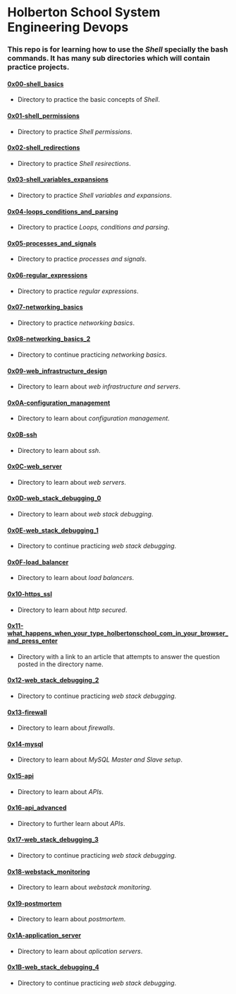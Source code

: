 # Holberton School System Engineering Devops
### This repo is for learning how to use the *Shell* specially the bash commands. It has many sub directories which will contain practice projects.

#### [0x00-shell_basics](./0x00-shell_basics)
* Directory to practice the basic concepts of _Shell_.

#### [0x01-shell_permissions](./0x01-shell_permissions)
* Directory to practice _Shell permissions_.

#### [0x02-shell_redirections](./0x02-shell_redirections)
* Directory to practice _Shell resirections_.

#### [0x03-shell_variables_expansions](./0x03-shell_variables_expansions)
* Directory to practice _Shell variables and expansions_.

#### [0x04-loops_conditions_and_parsing](./0x04-loops_conditions_and_parsing)
* Directory to practice _Loops, conditions and parsing_.

#### [0x05-processes_and_signals](./0x05-processes_and_signals)
* Directory to practice _processes and signals_.

#### [0x06-regular_expressions](./0x06-regular_expressions)
* Directory to practice _regular expressions_.

#### [0x07-networking_basics](./0x07-networking_basics)
* Directory to practice _networking basics_.

#### [0x08-networking_basics_2](./0x08-networking_basics_2)
* Directory to continue practicing _networking basics_.

#### [0x09-web_infrastructure_design](./0x09-web_infrastructure_design)
* Directory to learn about _web infrastructure and servers_.

#### [0x0A-configuration_management](./0x0A-configuration_management)
* Directory to learn about _configuration management_.

#### [0x0B-ssh](./0x0B-ssh)
* Directory to learn about _ssh_.

#### [0x0C-web_server](./0x0C-web_server)
* Directory to learn about _web servers_.

#### [0x0D-web_stack_debugging_0](./0x0D-web_stack_debugging_0)
* Directory to learn about _web stack debugging_.

#### [0x0E-web_stack_debugging_1](./0x0E-web_stack_debugging_1)
* Directory to continue practicing _web stack debugging_.

#### [0x0F-load_balancer](./0x0F-load_balancer)
* Directory to learn about _load balancers_.

#### [0x10-https_ssl](./0x10-https_ssl)
* Directory to learn about _http secured_.

#### [0x11-what_happens_when_your_type_holbertonschool_com_in_your_browser_and_press_enter](./0x11-what_happens_when_your_type_holbertonschool_com_in_your_browser_and_press_enter)
* Directory with a link to an article that attempts to answer the question posted in the directory name.

#### [0x12-web_stack_debugging_2](./0x12-web_stack_debugging_2)
* Directory to continue practicing _web stack debugging_.

#### [0x13-firewall](./0x13-firewall)
* Directory to learn about _firewalls_.

#### [0x14-mysql](./0x14-mysql)
* Directory to learn about _MySQL Master and Slave setup_.

#### [0x15-api](./0x15-api)
* Directory to learn about _APIs_.

#### [0x16-api_advanced](./0x16-api_advanced)
* Directory to further learn about _APIs_.

#### [0x17-web_stack_debugging_3](./0x17-web_stack_debugging_3)
* Directory to continue practicing _web stack debugging_.

#### [0x18-webstack_monitoring](./0x18-webstack_monitoring)
* Directory to learn about _webstack monitoring_.

#### [0x19-postmortem](./0x19-postmortem)
* Directory to learn about _postmortem_.

#### [0x1A-application_server](./0x1A-application_server)
* Directory to learn about _aplication servers_.

#### [0x1B-web_stack_debugging_4](./0x1B-web_stack_debugging_4)
* Directory to continue practicing _web stack debugging_.
